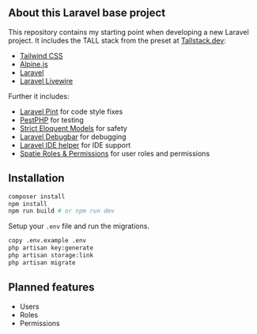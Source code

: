 
## About this Laravel base project

This repository contains my starting point when developing a new Laravel project. It includes the TALL stack from the preset at [Tallstack.dev](https://tallstack.dev):

- [Tailwind CSS](https://tailwindcss.com)
- [Alpine.js](https://alpinejs.dev)
- [Laravel](https://laravel.com)
- [Laravel Livewire](https://laravel-livewire.com)

Further it includes:

- [Laravel Pint](https://github.com/laravel/pint) for code style fixes
- [PestPHP](https://pestphp.com) for testing
- [Strict Eloquent Models](https://planetscale.com/blog/laravels-safety-mechanisms) for safety
- [Laravel Debugbar](https://github.com/barryvdh/laravel-debugbar) for debugging
- [Laravel IDE helper](https://github.com/barryvdh/laravel-ide-helper) for IDE support
- [Spatie Roles & Permissions](https://spatie.be/docs/laravel-permission/v5/introduction) for user roles and permissions

## Installation

```bash
composer install
npm install
npm run build # or npm run dev
```

Setup your `.env` file and run the migrations.

```bash
copy .env.example .env
php artisan key:generate
php artisan storage:link
php artisan migrate
```

## Planned features
* Users
* Roles
* Permissions

